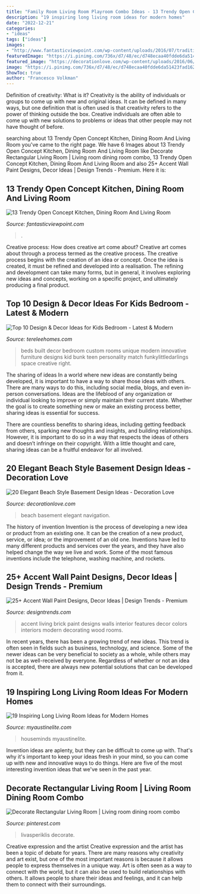 ```yaml
---
title: "Family Room Living Room Playroom Combo Ideas - 13 Trendy Open Concept Kitchen, Dining Room And Living Room"
description: "19 inspiring long living room ideas for modern homes"
date: "2022-12-21"
categories:
- "ideas"
tags: ["ideas"]
images:
- "http://www.fantasticviewpoint.com/wp-content/uploads/2016/07/traditional-living-room-634x422.jpg"
featuredImage: "https://i.pinimg.com/736x/d7/48/ec/d748ecaa40fdde6da51423fad1626ed3.jpg"
featured_image: "https://decorationlove.com/wp-content/uploads/2016/06/Magnificent-Beach-Style-Basement-Design.jpg"
image: "https://i.pinimg.com/736x/d7/48/ec/d748ecaa40fdde6da51423fad1626ed3.jpg"
ShowToc: true
author: "Francesco Volkman"
---
```



Definition of creativity: What is it?
Creativity is the ability of individuals or groups to come up with new and original ideas. It can be defined in many ways, but one definition that is often used is that creativity refers to the power of thinking outside the box. Creative individuals are often able to come up with new solutions to problems or ideas that other people may not have thought of before.

	

		
searching about 13 Trendy Open Concept Kitchen, Dining Room And Living Room you've came to the right page. We have 6 Images about 13 Trendy Open Concept Kitchen, Dining Room And Living Room like Decorate Rectangular Living Room | Living room dining room combo, 13 Trendy Open Concept Kitchen, Dining Room And Living Room and also 25+ Accent Wall Paint Designs, Decor Ideas | Design Trends - Premium. Here it is:
		
    
## 13 Trendy Open Concept Kitchen, Dining Room And Living Room

<img loading=lazy src="http://www.fantasticviewpoint.com/wp-content/uploads/2016/07/traditional-living-room-634x422.jpg" onerror="this.onerror=null;this.src='https://tse2.mm.bing.net/th?id=OIP.XVhzh_64FTkzd7u8LAHOpwHaE7&amp;pid=15.1';" alt="13 Trendy Open Concept Kitchen, Dining Room And Living Room">

_Source: fantasticviewpoint.com_

>. 

	

Creative process: How does creative art come about?
Creative art comes about through a process termed as the creative process. The creative process begins with the creation of an idea or concept. Once the idea is created, it must be refined and developed into a realisation. The refining and development can take many forms, but in general, it involves exploring new ideas and concepts, working on a specific project, and ultimately producing a final product.

    
## Top 10 Design &amp; Decor Ideas For Kids Bedroom - Latest &amp; Modern

<img loading=lazy src="https://tereleehomes.com/wp-content/uploads/2015/08/best-kids-room-decor.jpeg" onerror="this.onerror=null;this.src='https://tse2.mm.bing.net/th?id=OIP.L4m6p3Qa2-kDyrzcLY41GQHaFj&amp;pid=15.1';" alt="Top 10 Design &amp; Decor Ideas for Kids Bedroom - Latest &amp; Modern">

_Source: tereleehomes.com_

>beds built decor bedroom custom rooms unique modern innovative furniture designs kid bunk teen personality match funkylittledarlings space creative right. 

	

The sharing of ideas
In a world where new ideas are constantly being developed, it is important to have a way to share those ideas with others. There are many ways to do this, including social media, blogs, and even in-person conversations.
Ideas are the lifeblood of any organization or individual looking to improve or simply maintain their current state. Whether the goal is to create something new or make an existing process better, sharing ideas is essential for success.

There are countless benefits to sharing ideas, including getting feedback from others, sparking new thoughts and insights, and building relationships. However, it is important to do so in a way that respects the ideas of others and doesn’t infringe on their copyright. With a little thought and care, sharing ideas can be a fruitful endeavor for all involved.

    
## 20 Elegant Beach Style Basement Design Ideas - Decoration Love

<img loading=lazy src="https://decorationlove.com/wp-content/uploads/2016/06/Magnificent-Beach-Style-Basement-Design.jpg" onerror="this.onerror=null;this.src='https://tse1.mm.bing.net/th?id=OIP.vM5aR_u--0ASNMoWk1pvawHaJ2&amp;pid=15.1';" alt="20 Elegant Beach Style Basement Design Ideas - Decoration Love">

_Source: decorationlove.com_

>beach basement elegant navigation. 

	

The history of invention
Invention is the process of developing a new idea or product from an existing one. It can be the creation of a new product, service, or idea; or the improvement of an old one. Inventions have led to many different products and services over the years, and they have also helped change the way we live and work. Some of the most famous inventions include the telephone, washing machine, and rockets.

    
## 25+ Accent Wall Paint Designs, Decor Ideas | Design Trends - Premium

<img loading=lazy src="https://images.designtrends.com/wp-content/uploads/2016/03/09104355/Living-Room-Features-Brick-Accent-Wall.jpeg" onerror="this.onerror=null;this.src='https://tse2.mm.bing.net/th?id=OIP.3RUsAhTpc0HEnj1TWr3vGQHaE8&amp;pid=15.1';" alt="25+ Accent Wall Paint Designs, Decor Ideas | Design Trends - Premium">

_Source: designtrends.com_

>accent living brick paint designs walls interior features decor colors interiors modern decorating wood rooms. 

	

In recent years, there has been a growing trend of new ideas. This trend is often seen in fields such as business, technology, and science. Some of the newer ideas can be very beneficial to society as a whole, while others may not be as well-received by everyone. Regardless of whether or not an idea is accepted, there are always new potential solutions that can be developed from it.

    
## 19 Inspiring Long Living Room Ideas For Modern Homes

<img loading=lazy src="http://www.myaustinelite.com/wp-content/uploads/2015/01/long-living-room-ideas-for-narrow-space.jpg?x34469" onerror="this.onerror=null;this.src='https://tse2.mm.bing.net/th?id=OIP.3B5Hv5lu8_kmIXY1zLi12wHaJ3&amp;pid=15.1';" alt="19 Inspiring Long Living Room Ideas for Modern Homes">

_Source: myaustinelite.com_

>houseminds myaustinelite. 

	

Invention ideas are aplenty, but they can be difficult to come up with. That's why it's important to keep your ideas fresh in your mind, so you can come up with new and innovative ways to do things. Here are five of the most interesting invention ideas that we've seen in the past year.

    
## Decorate Rectangular Living Room | Living Room Dining Room Combo

<img loading=lazy src="https://i.pinimg.com/736x/d7/48/ec/d748ecaa40fdde6da51423fad1626ed3.jpg" onerror="this.onerror=null;this.src='https://tse1.mm.bing.net/th?id=OIP.Z2DCTzmUvvqQZLJoudsfYAHaGH&amp;pid=15.1';" alt="Decorate Rectangular Living Room | Living room dining room combo">

_Source: pinterest.com_

>livasperiklis decorate. 

	

Creative expression and the artist
Creative expression and the artist has been a topic of debate for years. There are many reasons why creativity and art exist, but one of the most important reasons is because it allows people to express themselves in a unique way. Art is often seen as a way to connect with the world, but it can also be used to build relationships with others. It allows people to share their ideas and feelings, and it can help them to connect with their surroundings.

